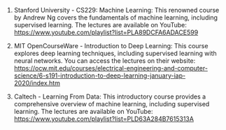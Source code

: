 1. Stanford University - CS229: Machine Learning: This renowned course by Andrew Ng covers the fundamentals of machine learning, including supervised learning. The lectures are available on YouTube: https://www.youtube.com/playlist?list=PLA89DCFA6ADACE599

2. MIT OpenCourseWare - Introduction to Deep Learning: This course explores deep learning techniques, including supervised learning with neural networks. You can access the lectures on their website: https://ocw.mit.edu/courses/electrical-engineering-and-computer-science/6-s191-introduction-to-deep-learning-january-iap-2020/index.htm

3. Caltech - Learning From Data: This introductory course provides a comprehensive overview of machine learning, including supervised learning. The lectures are available on YouTube: https://www.youtube.com/playlist?list=PLD63A284B7615313A